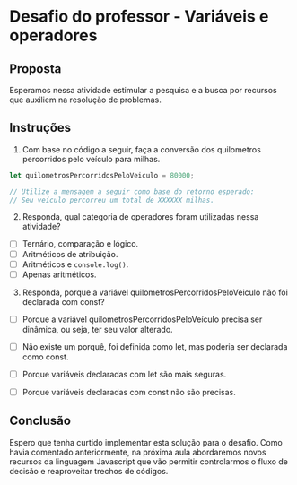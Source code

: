 # Desafio do professor - Variáveis e operadores

## Proposta

Esperamos nessa atividade estimular a pesquisa e a busca por recursos que auxiliem na resolução de problemas.

## Instruções

1. Com base no código a seguir, faça a conversão dos quilometros percorridos pelo veículo para milhas.

```js
let quilometrosPercorridosPeloVeiculo = 80000;

// Utilize a mensagem a seguir como base do retorno esperado:
// Seu veículo percorreu um total de XXXXXX milhas.
```

2. Responda, qual categoria de operadores foram utilizadas nessa atividade?

- [ ] Ternário, comparação e lógico.
- [ ] Aritméticos de atribuição.
- [ ] Aritméticos e `console.log()`.
- [ ] Apenas aritméticos.

3. Responda, porque a variável quilometrosPercorridosPeloVeiculo não foi declarada com const?

- [ ] Porque a variável quilometrosPercorridosPeloVeículo precisa ser dinâmica, ou seja, ter seu valor alterado.
- [ ] Não existe um porquê, foi definida como let, mas poderia ser declarada como const.
- [ ] Porque variáveis declaradas com let são mais seguras.
- [ ] Porque variáveis declaradas com const não são precisas.


## Conclusão

Espero que tenha curtido implementar esta solução para o desafio. 
Como havia comentado anteriormente, na próxima aula abordaremos novos recursos da linguagem Javascript que vão permitir controlarmos o fluxo de decisão e reaproveitar trechos de códigos.

